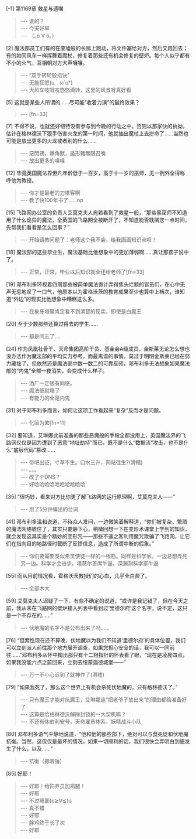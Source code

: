 
[-1] 第1169章 救星与遗嘱
>--- 谁的？<br>
>--- 今天好早<br>
>--- （｡ò ∀ ó｡）<br>

[2] 魔法部员工们有的在废墟般的长廊上跑动，将文件塞给对方，然后又跑回去；有的如同风车一样挥舞着魔杖，修复着那些还有机会修复的壁炉。每个人似乎都有不小的火气，互相朝对方大声嚷嚷。
>--- “双手转轮般掐诀”<br>
>--- 无能狂怒(ц｀ω´ц*)<br>
>--- 大风车吱呀吱悠悠滴转，这里的风景呀真好看<br>

[5] 这就是某些人所谓的……尽可能“收着力演”的最终效果？
>--- [fn=33]<br>

[7] 不得不说，也就还好纽特没有参与到今晚的行动之中。否则以那家伙的执拗，估计在格林德沃下狠手伤害火龙的第一时间，他就抽出魔杖上去拼命了……当然也可能是放出更多的火龙或者别的什么……
>--- 惡閃鴉，爆角獸，遁形豬無限召喚<br>
>--- 放出更多的嗅嗅<br>

[12] 毕竟英国魔法界但凡年龄低于一百岁，高于十一岁的巫师，无一例外全得称呼他为教授。
>--- 你才是最老的刀塔客啊<br>
>--- 教了快100年书了……np<br>

[15] 飞路网办公室的负责人艾莫克夫人宛若看到了救星一般，“那些黑巫师不知道用了什么诡异的魔法，全英国的飞路网全被断开了，不知道能否耽搁您一点时间，先帮我们看看是怎么回事？”
>--- 开始请教问题了：老师这个我不会，给我画画知识点呗！<br>

[18] 魔法部的这些毕业生，魔法基础比他想象中的更加薄弱啊……真让那孩子说中了。
>--- 正常，正常，毕业以后知识就全还给老师了[fn=33]<br>

[19] 邓布利多环视着四周那些被简单魔法诡计弄得焦头烂额的官员们，在心中无声无息地叹了一口气，他原本以为霍格沃茨的教育成果至少也算中上档次，谁知道“外边”的现实比他想象中糟糕这么多。
>--- 在象牙塔里肯定看不到清楚的现实，即使是白魔王<br>

[20] 至于少数那些还算过得去的学生……
>--- 都是同志了....<br>

[24] 作为凤凰社骨干、天命集团高阶干员、基金会A级成员，金斯莱无论怎么想也没办法作为魔法部的平均实力参考。而最离谱的事情，莫过于明明金斯莱已经在努力藏拙了，但依然还是魔法部中数一数二的可靠巫师，邓布利多无法想象如果魔法部的“内鬼”全部一夜消失，会变成什么样子。
>--- 酒厂一定很有同感。<br>
>--- 魔法部就塌了<br>
>--- 有能力的全是内鬼<br>

[31] 对于邓布利多而言，如何让这项工作看起来“复杂”反而才是问题。
>--- 化简为繁[fn=11]<br>

[32] 要知道，艾琳娜此前准备的那些恶魔般的手段全都没用上，英国魔法界的飞路网仅仅是因为遭到了恶意“地址劫持”而已，既不是什么“数据流”攻击，也不是什么“底层代码”篡改……
>--- 帝吧出征，寸草不生。口水三升，网站往生?(滑稽)<br>
>--- 。。。<br>
>--- 改了个DNS？<br>
>--- 好哈哈哈哈哈哈哈哈哈哈<br>

[35] “很巧妙，看来对方比你更了解飞路网的运行原理啊，艾莫克夫人——”
>--- 用了5分钟编出的台词<br>

[41] 邓布利多温和说道，不待众人发问，一边微笑着解释道，“你们被复杂、繁琐的魔法网络唬住了，其实只要静下心，稍微回想一下在变形术课堂上学到的知识，就会发现这其实是个精妙的变形咒——那些不速之客利用魔咒欺骗了飞路网，让它们在指向目的地路径时截断了反馈信息，造成了所谓中断的假象。”
>--- 你们要需要类似希灵使徒一样的一根筋。同样是科学家。一边总想弄死另一边。科学才会进步。塔薇尔首席牛逼。深渊测科学家牛逼<br>

[55] 而从目前情况看，霍格沃茨教授们的心血，几乎全白费了。
>--- 全部木大<br>

[59] 艾莫克夫人迟疑了一下，有些不确定的说道，“或许是我记错了，但在今天之前，我从未在飞路网的壁炉接入列表中看到过‘里德尔府’这个名字，说不定，这只是一个不存在的……”
>--- 伏地魔的名字不是公布出来了吗……<br>

[76] “但索性现在还不算晚，伏地魔以为我们不知道‘里德尔府’的具体位置，我们可以立刻派人前往那个地方展开调查，如果您担心安全的话，我可以一同前往……”邓布利多从怀中掏出那只有十二根指针的怀表看了眼，“现在是凌晨四点，如果我没能六点之前回来，立刻去纽蒙迦德城堡——”
>--- 万一不小心迟到了就神作了(滑稽)<br>

[79] “如果我死了，那么这个世界上有机会杀死伏地魔的，只有格林德沃了。”
>--- 只有魔王才能对抗魔王，艾琳娜连“把老爷子放出来”的理由都给准备好了<br>
>--- 这算是给格林德沃解除封锁的一大契机嘛？<br>
>--- 不还有休伯利安号，天命雇员体系，妖精战斗小队<br>

[80] 邓布利多语气平静地说道，“他和他的那些部下，绝对可以与食死徒和伏地魔抗衡。当然，这仅仅是最坏的情况，如果一切顺利的话，我们很快会弄明白到底发生了什么，以及……”
>--- 抗衡（摁着锤）<br>

[85] 好耶！
>--- 好耶！给饲养员加鸡腿！<br>
>--- 好耶<br>
>--- 不过瘾耶(σ≧∀≦)σ<br>
>--- 真不错<br>
>--- 好耶<br>
>--- 胖鸡终于长了次<br>
>--- 好耶<br>
